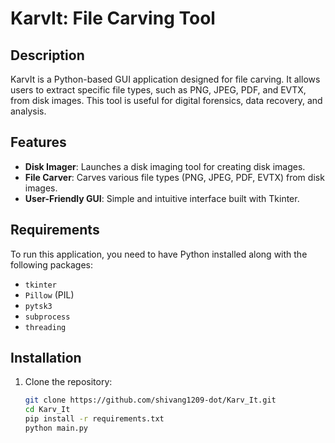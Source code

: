 # KarvIt: File Carving Tool

## Description

KarvIt is a Python-based GUI application designed for file carving. It allows users to extract specific file types, such as PNG, JPEG, PDF, and EVTX, from disk images. This tool is useful for digital forensics, data recovery, and analysis.

## Features

- **Disk Imager**: Launches a disk imaging tool for creating disk images.
- **File Carver**: Carves various file types (PNG, JPEG, PDF, EVTX) from disk images.
- **User-Friendly GUI**: Simple and intuitive interface built with Tkinter.

## Requirements

To run this application, you need to have Python installed along with the following packages:

- `tkinter`
- `Pillow` (PIL)
- `pytsk3`
- `subprocess`
- `threading`

## Installation

1. Clone the repository:
   ```bash
   git clone https://github.com/shivang1209-dot/Karv_It.git
   cd Karv_It
   pip install -r requirements.txt
   python main.py

